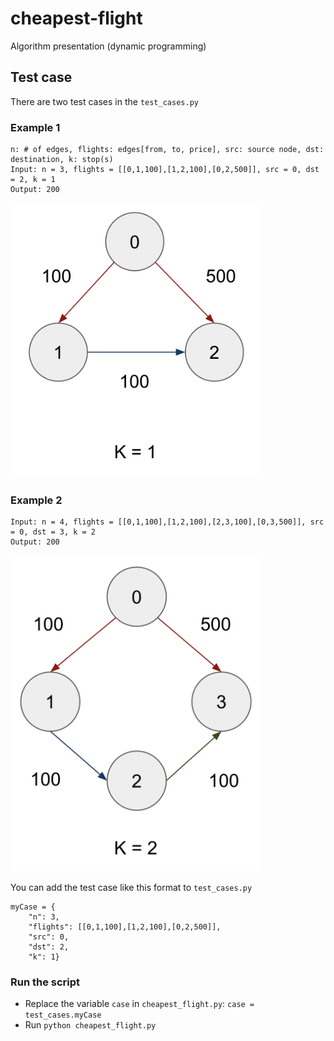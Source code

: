 # cheapest-flight
Algorithm presentation (dynamic programming)

## Test case
There are two test cases in the `test_cases.py`

### Example 1
```
n: # of edges, flights: edges[from, to, price], src: source node, dst: destination, k: stop(s)
Input: n = 3, flights = [[0,1,100],[1,2,100],[0,2,500]], src = 0, dst = 2, k = 1
Output: 200
```
<img src="./case1.png" alt="" width="400"/>

### Example 2
```
Input: n = 4, flights = [[0,1,100],[1,2,100],[2,3,100],[0,3,500]], src = 0, dst = 3, k = 2
Output: 200
```
<img src="./case2.png" alt="" width="400"/>

You can add the test case like this format to `test_cases.py`
```
myCase = {
    "n": 3,
    "flights": [[0,1,100],[1,2,100],[0,2,500]],
    "src": 0,
    "dst": 2,
    "k": 1}
```

### Run the script
- Replace the variable `case` in `cheapest_flight.py`: `case = test_cases.myCase`
- Run `python cheapest_flight.py`
